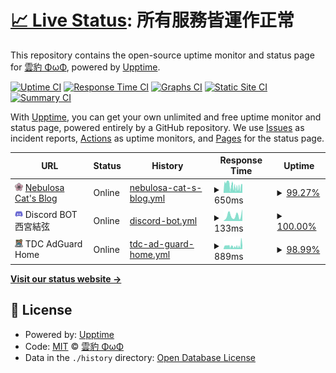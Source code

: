 # [📈 Live Status](https://nebulosa-cat.com): <!--live status--> **所有服務皆運作正常**

This repository contains the open-source uptime monitor and status page for [雲豹 ΦωΦ](https://nebulosa-cat.com), powered by [Upptime](https://github.com/upptime/upptime).

[![Uptime CI](https://github.com/Nebulosa-Cat/upptime/workflows/Uptime%20CI/badge.svg)](https://github.com/Nebulosa-Cat/upptime/actions?query=workflow%3A%22Uptime+CI%22)
[![Response Time CI](https://github.com/Nebulosa-Cat/upptime/workflows/Response%20Time%20CI/badge.svg)](https://github.com/Nebulosa-Cat/upptime/actions?query=workflow%3A%22Response+Time+CI%22)
[![Graphs CI](https://github.com/Nebulosa-Cat/upptime/workflows/Graphs%20CI/badge.svg)](https://github.com/Nebulosa-Cat/upptime/actions?query=workflow%3A%22Graphs+CI%22)
[![Static Site CI](https://github.com/Nebulosa-Cat/upptime/workflows/Static%20Site%20CI/badge.svg)](https://github.com/Nebulosa-Cat/upptime/actions?query=workflow%3A%22Static+Site+CI%22)
[![Summary CI](https://github.com/Nebulosa-Cat/upptime/workflows/Summary%20CI/badge.svg)](https://github.com/Nebulosa-Cat/upptime/actions?query=workflow%3A%22Summary+CI%22)

With [Upptime](https://upptime.js.org), you can get your own unlimited and free uptime monitor and status page, powered entirely by a GitHub repository. We use [Issues](https://github.com/Nebulosa-Cat/upptime/issues) as incident reports, [Actions](https://github.com/Nebulosa-Cat/upptime/actions) as uptime monitors, and [Pages](https://nebulosa-cat.com) for the status page.

<!--start: status pages-->
<!-- This summary is generated by Upptime (https://github.com/upptime/upptime) -->
<!-- Do not edit this manually, your changes will be overwritten -->
<!-- prettier-ignore -->
| URL | Status | History | Response Time | Uptime |
| --- | ------ | ------- | ------------- | ------ |
| <img alt="" src="https://raw.githubusercontent.com/Nebulosa-Cat/upptime/master/storge/website-icon.png" height="13"> [Nebulosa Cat's Blog](https://nebulosa-cat.com) | Online | [nebulosa-cat-s-blog.yml](https://github.com/Nebulosa-Cat/upptime/commits/HEAD/history/nebulosa-cat-s-blog.yml) | <details><summary><img alt="Response time graph" src="./graphs/nebulosa-cat-s-blog/response-time-week.png" height="20"> 650ms</summary><br><a href="https://status.nebulosa-cat.com/history/nebulosa-cat-s-blog"><img alt="Response time 756" src="https://img.shields.io/endpoint?url=https%3A%2F%2Fraw.githubusercontent.com%2FNebulosa-Cat%2Fupptime%2FHEAD%2Fapi%2Fnebulosa-cat-s-blog%2Fresponse-time.json"></a><br><a href="https://status.nebulosa-cat.com/history/nebulosa-cat-s-blog"><img alt="24-hour response time 541" src="https://img.shields.io/endpoint?url=https%3A%2F%2Fraw.githubusercontent.com%2FNebulosa-Cat%2Fupptime%2FHEAD%2Fapi%2Fnebulosa-cat-s-blog%2Fresponse-time-day.json"></a><br><a href="https://status.nebulosa-cat.com/history/nebulosa-cat-s-blog"><img alt="7-day response time 650" src="https://img.shields.io/endpoint?url=https%3A%2F%2Fraw.githubusercontent.com%2FNebulosa-Cat%2Fupptime%2FHEAD%2Fapi%2Fnebulosa-cat-s-blog%2Fresponse-time-week.json"></a><br><a href="https://status.nebulosa-cat.com/history/nebulosa-cat-s-blog"><img alt="30-day response time 756" src="https://img.shields.io/endpoint?url=https%3A%2F%2Fraw.githubusercontent.com%2FNebulosa-Cat%2Fupptime%2FHEAD%2Fapi%2Fnebulosa-cat-s-blog%2Fresponse-time-month.json"></a><br><a href="https://status.nebulosa-cat.com/history/nebulosa-cat-s-blog"><img alt="1-year response time 756" src="https://img.shields.io/endpoint?url=https%3A%2F%2Fraw.githubusercontent.com%2FNebulosa-Cat%2Fupptime%2FHEAD%2Fapi%2Fnebulosa-cat-s-blog%2Fresponse-time-year.json"></a></details> | <details><summary><a href="https://status.nebulosa-cat.com/history/nebulosa-cat-s-blog">99.27%</a></summary><a href="https://status.nebulosa-cat.com/history/nebulosa-cat-s-blog"><img alt="All-time uptime 99.81%" src="https://img.shields.io/endpoint?url=https%3A%2F%2Fraw.githubusercontent.com%2FNebulosa-Cat%2Fupptime%2FHEAD%2Fapi%2Fnebulosa-cat-s-blog%2Fuptime.json"></a><br><a href="https://status.nebulosa-cat.com/history/nebulosa-cat-s-blog"><img alt="24-hour uptime 99.05%" src="https://img.shields.io/endpoint?url=https%3A%2F%2Fraw.githubusercontent.com%2FNebulosa-Cat%2Fupptime%2FHEAD%2Fapi%2Fnebulosa-cat-s-blog%2Fuptime-day.json"></a><br><a href="https://status.nebulosa-cat.com/history/nebulosa-cat-s-blog"><img alt="7-day uptime 99.27%" src="https://img.shields.io/endpoint?url=https%3A%2F%2Fraw.githubusercontent.com%2FNebulosa-Cat%2Fupptime%2FHEAD%2Fapi%2Fnebulosa-cat-s-blog%2Fuptime-week.json"></a><br><a href="https://status.nebulosa-cat.com/history/nebulosa-cat-s-blog"><img alt="30-day uptime 99.81%" src="https://img.shields.io/endpoint?url=https%3A%2F%2Fraw.githubusercontent.com%2FNebulosa-Cat%2Fupptime%2FHEAD%2Fapi%2Fnebulosa-cat-s-blog%2Fuptime-month.json"></a><br><a href="https://status.nebulosa-cat.com/history/nebulosa-cat-s-blog"><img alt="1-year uptime 99.81%" src="https://img.shields.io/endpoint?url=https%3A%2F%2Fraw.githubusercontent.com%2FNebulosa-Cat%2Fupptime%2FHEAD%2Fapi%2Fnebulosa-cat-s-blog%2Fuptime-year.json"></a></details>
| <img alt="" src="https://raw.githubusercontent.com/Nebulosa-Cat/upptime/master/storge/discord-icon.png" height="13"> Discord BOT 西宮結弦 | Online | [discord-bot.yml](https://github.com/Nebulosa-Cat/upptime/commits/HEAD/history/discord-bot.yml) | <details><summary><img alt="Response time graph" src="./graphs/discord-bot/response-time-week.png" height="20"> 133ms</summary><br><a href="https://status.nebulosa-cat.com/history/discord-bot"><img alt="Response time 182" src="https://img.shields.io/endpoint?url=https%3A%2F%2Fraw.githubusercontent.com%2FNebulosa-Cat%2Fupptime%2FHEAD%2Fapi%2Fdiscord-bot%2Fresponse-time.json"></a><br><a href="https://status.nebulosa-cat.com/history/discord-bot"><img alt="24-hour response time 280" src="https://img.shields.io/endpoint?url=https%3A%2F%2Fraw.githubusercontent.com%2FNebulosa-Cat%2Fupptime%2FHEAD%2Fapi%2Fdiscord-bot%2Fresponse-time-day.json"></a><br><a href="https://status.nebulosa-cat.com/history/discord-bot"><img alt="7-day response time 133" src="https://img.shields.io/endpoint?url=https%3A%2F%2Fraw.githubusercontent.com%2FNebulosa-Cat%2Fupptime%2FHEAD%2Fapi%2Fdiscord-bot%2Fresponse-time-week.json"></a><br><a href="https://status.nebulosa-cat.com/history/discord-bot"><img alt="30-day response time 182" src="https://img.shields.io/endpoint?url=https%3A%2F%2Fraw.githubusercontent.com%2FNebulosa-Cat%2Fupptime%2FHEAD%2Fapi%2Fdiscord-bot%2Fresponse-time-month.json"></a><br><a href="https://status.nebulosa-cat.com/history/discord-bot"><img alt="1-year response time 182" src="https://img.shields.io/endpoint?url=https%3A%2F%2Fraw.githubusercontent.com%2FNebulosa-Cat%2Fupptime%2FHEAD%2Fapi%2Fdiscord-bot%2Fresponse-time-year.json"></a></details> | <details><summary><a href="https://status.nebulosa-cat.com/history/discord-bot">100.00%</a></summary><a href="https://status.nebulosa-cat.com/history/discord-bot"><img alt="All-time uptime 100.00%" src="https://img.shields.io/endpoint?url=https%3A%2F%2Fraw.githubusercontent.com%2FNebulosa-Cat%2Fupptime%2FHEAD%2Fapi%2Fdiscord-bot%2Fuptime.json"></a><br><a href="https://status.nebulosa-cat.com/history/discord-bot"><img alt="24-hour uptime 100.00%" src="https://img.shields.io/endpoint?url=https%3A%2F%2Fraw.githubusercontent.com%2FNebulosa-Cat%2Fupptime%2FHEAD%2Fapi%2Fdiscord-bot%2Fuptime-day.json"></a><br><a href="https://status.nebulosa-cat.com/history/discord-bot"><img alt="7-day uptime 100.00%" src="https://img.shields.io/endpoint?url=https%3A%2F%2Fraw.githubusercontent.com%2FNebulosa-Cat%2Fupptime%2FHEAD%2Fapi%2Fdiscord-bot%2Fuptime-week.json"></a><br><a href="https://status.nebulosa-cat.com/history/discord-bot"><img alt="30-day uptime 100.00%" src="https://img.shields.io/endpoint?url=https%3A%2F%2Fraw.githubusercontent.com%2FNebulosa-Cat%2Fupptime%2FHEAD%2Fapi%2Fdiscord-bot%2Fuptime-month.json"></a><br><a href="https://status.nebulosa-cat.com/history/discord-bot"><img alt="1-year uptime 100.00%" src="https://img.shields.io/endpoint?url=https%3A%2F%2Fraw.githubusercontent.com%2FNebulosa-Cat%2Fupptime%2FHEAD%2Fapi%2Fdiscord-bot%2Fuptime-year.json"></a></details>
| <img alt="" src="https://raw.githubusercontent.com/Nebulosa-Cat/upptime/master/storge/TDC-AdGuard-Home.png" height="13"> TDC AdGuard Home | Online | [tdc-ad-guard-home.yml](https://github.com/Nebulosa-Cat/upptime/commits/HEAD/history/tdc-ad-guard-home.yml) | <details><summary><img alt="Response time graph" src="./graphs/tdc-ad-guard-home/response-time-week.png" height="20"> 889ms</summary><br><a href="https://status.nebulosa-cat.com/history/tdc-ad-guard-home"><img alt="Response time 1101" src="https://img.shields.io/endpoint?url=https%3A%2F%2Fraw.githubusercontent.com%2FNebulosa-Cat%2Fupptime%2FHEAD%2Fapi%2Ftdc-ad-guard-home%2Fresponse-time.json"></a><br><a href="https://status.nebulosa-cat.com/history/tdc-ad-guard-home"><img alt="24-hour response time 957" src="https://img.shields.io/endpoint?url=https%3A%2F%2Fraw.githubusercontent.com%2FNebulosa-Cat%2Fupptime%2FHEAD%2Fapi%2Ftdc-ad-guard-home%2Fresponse-time-day.json"></a><br><a href="https://status.nebulosa-cat.com/history/tdc-ad-guard-home"><img alt="7-day response time 889" src="https://img.shields.io/endpoint?url=https%3A%2F%2Fraw.githubusercontent.com%2FNebulosa-Cat%2Fupptime%2FHEAD%2Fapi%2Ftdc-ad-guard-home%2Fresponse-time-week.json"></a><br><a href="https://status.nebulosa-cat.com/history/tdc-ad-guard-home"><img alt="30-day response time 1101" src="https://img.shields.io/endpoint?url=https%3A%2F%2Fraw.githubusercontent.com%2FNebulosa-Cat%2Fupptime%2FHEAD%2Fapi%2Ftdc-ad-guard-home%2Fresponse-time-month.json"></a><br><a href="https://status.nebulosa-cat.com/history/tdc-ad-guard-home"><img alt="1-year response time 1101" src="https://img.shields.io/endpoint?url=https%3A%2F%2Fraw.githubusercontent.com%2FNebulosa-Cat%2Fupptime%2FHEAD%2Fapi%2Ftdc-ad-guard-home%2Fresponse-time-year.json"></a></details> | <details><summary><a href="https://status.nebulosa-cat.com/history/tdc-ad-guard-home">98.99%</a></summary><a href="https://status.nebulosa-cat.com/history/tdc-ad-guard-home"><img alt="All-time uptime 99.66%" src="https://img.shields.io/endpoint?url=https%3A%2F%2Fraw.githubusercontent.com%2FNebulosa-Cat%2Fupptime%2FHEAD%2Fapi%2Ftdc-ad-guard-home%2Fuptime.json"></a><br><a href="https://status.nebulosa-cat.com/history/tdc-ad-guard-home"><img alt="24-hour uptime 99.05%" src="https://img.shields.io/endpoint?url=https%3A%2F%2Fraw.githubusercontent.com%2FNebulosa-Cat%2Fupptime%2FHEAD%2Fapi%2Ftdc-ad-guard-home%2Fuptime-day.json"></a><br><a href="https://status.nebulosa-cat.com/history/tdc-ad-guard-home"><img alt="7-day uptime 98.99%" src="https://img.shields.io/endpoint?url=https%3A%2F%2Fraw.githubusercontent.com%2FNebulosa-Cat%2Fupptime%2FHEAD%2Fapi%2Ftdc-ad-guard-home%2Fuptime-week.json"></a><br><a href="https://status.nebulosa-cat.com/history/tdc-ad-guard-home"><img alt="30-day uptime 99.66%" src="https://img.shields.io/endpoint?url=https%3A%2F%2Fraw.githubusercontent.com%2FNebulosa-Cat%2Fupptime%2FHEAD%2Fapi%2Ftdc-ad-guard-home%2Fuptime-month.json"></a><br><a href="https://status.nebulosa-cat.com/history/tdc-ad-guard-home"><img alt="1-year uptime 99.66%" src="https://img.shields.io/endpoint?url=https%3A%2F%2Fraw.githubusercontent.com%2FNebulosa-Cat%2Fupptime%2FHEAD%2Fapi%2Ftdc-ad-guard-home%2Fuptime-year.json"></a></details>

<!--end: status pages-->

[**Visit our status website →**](https://nebulosa-cat.com)

## 📄 License

- Powered by: [Upptime](https://github.com/upptime/upptime)
- Code: [MIT](./LICENSE) © [雲豹 ΦωΦ](https://nebulosa-cat.com)
- Data in the `./history` directory: [Open Database License](https://opendatacommons.org/licenses/odbl/1-0/)
